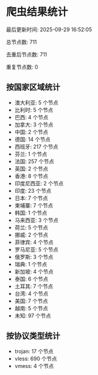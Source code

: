 # 爬虫结果统计

最后更新时间: 2025-09-29 16:52:05

总节点数: 711

去重后节点数: 711

重复节点数: 0

## 按国家区域统计

- 澳大利亚: 5 个节点
- 比利时: 5 个节点
- 巴西: 4 个节点
- 加拿大: 3 个节点
- 中国: 2 个节点
- 德国: 14 个节点
- 西班牙: 217 个节点
- 芬兰: 1 个节点
- 法国: 257 个节点
- 英国: 2 个节点
- 香港: 8 个节点
- 印度尼西亚: 2 个节点
- 印度: 23 个节点
- 日本: 7 个节点
- 柬埔寨: 7 个节点
- 韩国: 1 个节点
- 马来西亚: 3 个节点
- 荷兰: 5 个节点
- 挪威: 2 个节点
- 菲律宾: 4 个节点
- 罗马尼亚: 5 个节点
- 俄罗斯: 3 个节点
- 瑞典: 1 个节点
- 新加坡: 4 个节点
- 泰国: 6 个节点
- 土耳其: 7 个节点
- 台湾: 4 个节点
- 美国: 7 个节点
- 越南: 5 个节点
- 未知: 97 个节点

## 按协议类型统计

- trojan: 17 个节点
- vless: 690 个节点
- vmess: 4 个节点
